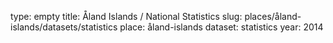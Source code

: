 type: empty
title: Åland Islands / National Statistics
slug: places/åland-islands/datasets/statistics
place: åland-islands
dataset: statistics
year: 2014
